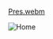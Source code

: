 [Pres.webm](https://user-images.githubusercontent.com/69214737/205510945-5384fb51-2933-450c-9823-c1bd32248684.webm)

![Home](https://user-images.githubusercontent.com/69214737/205508974-585b3cec-7b6c-41a3-852b-e46755edad74.png)
